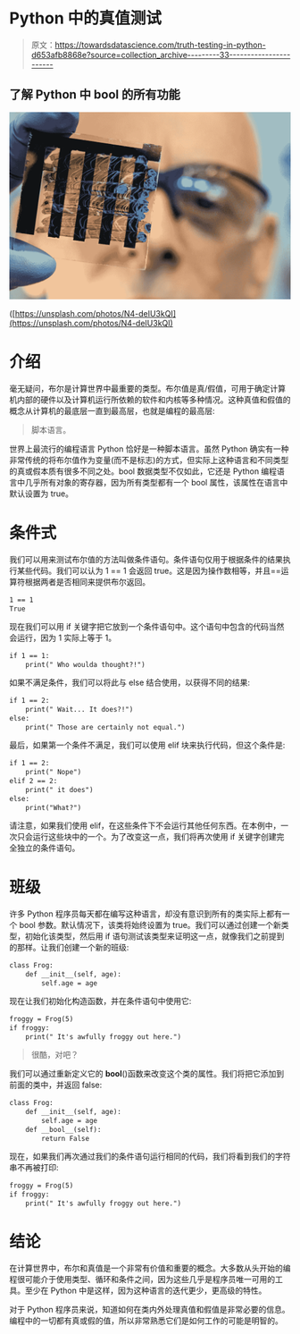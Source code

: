 # Python 中的真值测试

> 原文：<https://towardsdatascience.com/truth-testing-in-python-d653afb8868e?source=collection_archive---------33----------------------->

## 了解 Python 中 bool 的所有功能

![](img/1116ab69f06608d1a4f61eddb0820635.png)

([https://unsplash.com/photos/N4-deIU3kQI](https://unsplash.com/photos/N4-deIU3kQI)

# 介绍

毫无疑问，布尔是计算世界中最重要的类型。布尔值是真/假值，可用于确定计算机内部的硬件以及计算机运行所依赖的软件和内核等多种情况。这种真值和假值的概念从计算机的最底层一直到最高层，也就是编程的最高层:

> 脚本语言。

世界上最流行的编程语言 Python 恰好是一种脚本语言。虽然 Python 确实有一种非常传统的将布尔值作为变量(而不是标志)的方式，但实际上这种语言和不同类型的真或假本质有很多不同之处。bool 数据类型不仅如此，它还是 Python 编程语言中几乎所有对象的寄存器，因为所有类型都有一个 bool 属性，该属性在语言中默认设置为 true。

# 条件式

我们可以用来测试布尔值的方法叫做条件语句。条件语句仅用于根据条件的结果执行某些代码。我们可以认为 1 == 1 会返回 true。这是因为操作数相等，并且==运算符根据两者是否相同来提供布尔返回。

```
1 == 1
True
```

现在我们可以用 if 关键字把它放到一个条件语句中。这个语句中包含的代码当然会运行，因为 1 实际上等于 1。

```
if 1 == 1:
    print(" Who woulda thought?!")
```

如果不满足条件，我们可以将此与 else 结合使用，以获得不同的结果:

```
if 1 == 2:
    print(" Wait... It does?!")
else:
    print(" Those are certainly not equal.")
```

最后，如果第一个条件不满足，我们可以使用 elif 块来执行代码，但这个条件是:

```
if 1 == 2:
    print(" Nope")
elif 2 == 2:
    print(" it does")
else:
    print("What?")
```

请注意，如果我们使用 elif，在这些条件下不会运行其他任何东西。在本例中，一次只会运行这些块中的一个。为了改变这一点，我们将再次使用 if 关键字创建完全独立的条件语句。

# 班级

许多 Python 程序员每天都在编写这种语言，却没有意识到所有的类实际上都有一个 bool 参数。默认情况下，该类将始终设置为 true。我们可以通过创建一个新类型，初始化该类型，然后用 if 语句测试该类型来证明这一点，就像我们之前提到的那样。让我们创建一个新的班级:

```
class Frog:
    def __init__(self, age):
        self.age = age
```

现在让我们初始化构造函数，并在条件语句中使用它:

```
froggy = Frog(5)
if froggy:
    print(" It's awfully froggy out here.")
```

> 很酷，对吧？

我们可以通过重新定义它的 __bool__()函数来改变这个类的属性。我们将把它添加到前面的类中，并返回 false:

```
class Frog:
    def __init__(self, age):
        self.age = age
    def __bool__(self):
        return False
```

现在，如果我们再次通过我们的条件语句运行相同的代码，我们将看到我们的字符串不再被打印:

```
froggy = Frog(5)
if froggy:
    print(" It's awfully froggy out here.")
```

# 结论

在计算世界中，布尔和真值是一个非常有价值和重要的概念。大多数从头开始的编程很可能介于使用类型、循环和条件之间，因为这些几乎是程序员唯一可用的工具。至少在 Python 中是这样，因为这种语言的迭代更少，更高级的特性。

对于 Python 程序员来说，知道如何在类内外处理真值和假值是非常必要的信息。编程中的一切都有真或假的值，所以非常熟悉它们是如何工作的可能是明智的。
